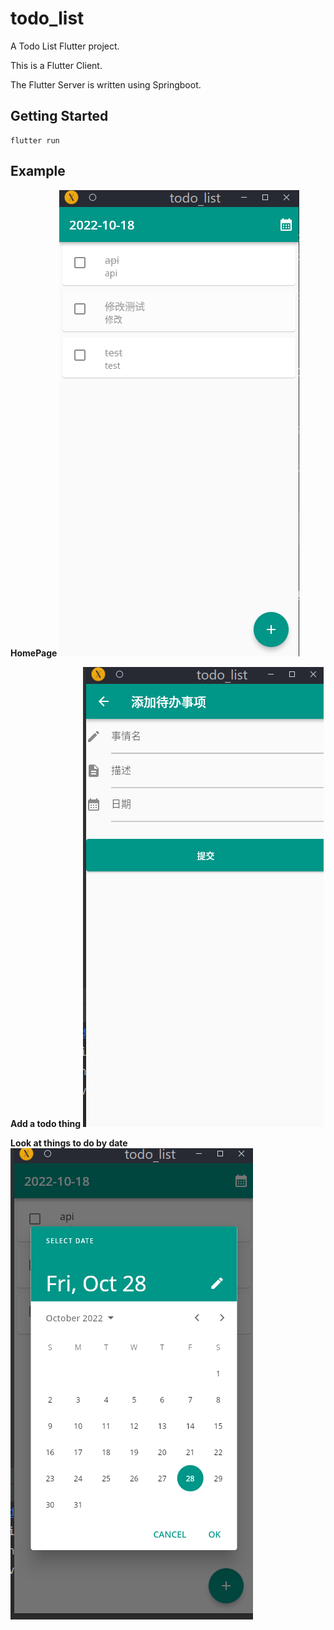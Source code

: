 # todo_list

A Todo List Flutter project.


This is a Flutter Client.

The Flutter Server is written using Springboot.

## Getting Started

```
flutter run
```

## Example

**HomePage**
![HomePage](./img/index.png)

**Add a todo thing**
![Add](./img/add.png)

**Look at things to do by date**
![Select](./img/select.png)

